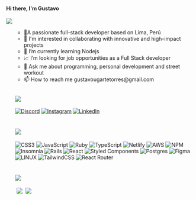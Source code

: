 <h4 align="left">Hi there, I'm Gustavo</h4>
<img src = "https://readme-typing-svg.herokuapp.com?font=Fira+Code&duration=3000&pause=1000&color=38DE98&width=700&lines=Hi+there%2C+I'm+Gustavo;Welcome+to+my+profile!">
<ul>
  <ul>
    <li>🚀A passionate full-stack developer based on Lima, Perú</li>
    <li>👀 I'm interested in collaborating with innovative and high-impact projects</li>
    <li>🌱 I’m currently learning Nodejs</li>
    <li>📈 I’m looking for job opportunities as a Full Stack developer</li>
    <li>💬 Ask me about programming, personal development and street workout</li>
    <li>📫 How to reach me gustavougartetorres@gmail.com</li>
</ul>




## <img src="https://readme-typing-svg.herokuapp.com?font=Fira+Code&duration=3000&pause=1000&color=38DE98&repeat=false&width=700&lines=Socials:">
[![Discord](https://img.shields.io/badge/Discord-%237289DA.svg?logo=discord&logoColor=white)](https://discord.gg/GustavoUT) [![Instagram](https://img.shields.io/badge/Instagram-%23E4405F.svg?logo=Instagram&logoColor=white)](https://instagram.com/gustavo.ugarte.sw) [![LinkedIn](https://img.shields.io/badge/LinkedIn-%230077B5.svg?logo=linkedin&logoColor=white)](https://linkedin.com/in/gustavo-ugarte-torres/) 

# <img src="https://readme-typing-svg.herokuapp.com?font=Fira+Code&duration=3000&pause=1000&color=38DE98&repeat=false&width=700&lines=Skills:">
![CSS3](https://img.shields.io/badge/css3-%231572B6.svg?style=for-the-badge&logo=css3&logoColor=white) ![JavaScript](https://img.shields.io/badge/javascript-%23323330.svg?style=for-the-badge&logo=javascript&logoColor=%23F7DF1E) ![Ruby](https://img.shields.io/badge/ruby-%23CC342D.svg?style=for-the-badge&logo=ruby&logoColor=white) ![TypeScript](https://img.shields.io/badge/typescript-%23007ACC.svg?style=for-the-badge&logo=typescript&logoColor=white) ![Netlify](https://img.shields.io/badge/netlify-%23000000.svg?style=for-the-badge&logo=netlify&logoColor=#00C7B7) ![AWS](https://img.shields.io/badge/AWS-%23FF9900.svg?style=for-the-badge&logo=amazon-aws&logoColor=white) ![NPM](https://img.shields.io/badge/NPM-%23000000.svg?style=for-the-badge&logo=npm&logoColor=white) ![Insomnia](https://img.shields.io/badge/Insomnia-black?style=for-the-badge&logo=insomnia&logoColor=5849BE) ![Rails](https://img.shields.io/badge/rails-%23CC0000.svg?style=for-the-badge&logo=ruby-on-rails&logoColor=white) ![React](https://img.shields.io/badge/react-%2320232a.svg?style=for-the-badge&logo=react&logoColor=%2361DAFB) ![Styled Components](https://img.shields.io/badge/styled--components-DB7093?style=for-the-badge&logo=styled-components&logoColor=white) ![Postgres](https://img.shields.io/badge/postgres-%23316192.svg?style=for-the-badge&logo=postgresql&logoColor=white) 	![Figma](https://img.shields.io/badge/figma-%23F24E1E.svg?style=for-the-badge&logo=figma&logoColor=white) ![LINUX](https://img.shields.io/badge/Linux-FCC624?style=for-the-badge&logo=linux&logoColor=black) ![TailwindCSS](https://img.shields.io/badge/tailwindcss-%2338B2AC.svg?style=for-the-badge&logo=tailwind-css&logoColor=white) ![React Router](https://img.shields.io/badge/React_Router-CA4245?style=for-the-badge&logo=react-router&logoColor=white)
# <img src="https://readme-typing-svg.herokuapp.com?font=Fira+Code&duration=3000&pause=1000&color=38DE98&repeat=false&width=700&lines=Github-Stats:">
<img/>  ![](https://github-readme-stats.vercel.app/api?username=GustavoUT22&theme=gotham&hide_border=false&include_all_commits=true&count_private=true) 
<img/>  ![](https://github-readme-stats.vercel.app/api/top-langs/?username=GustavoUT22&theme=gotham&hide_border=false&include_all_commits=true&count_private=true&layout=compact)
